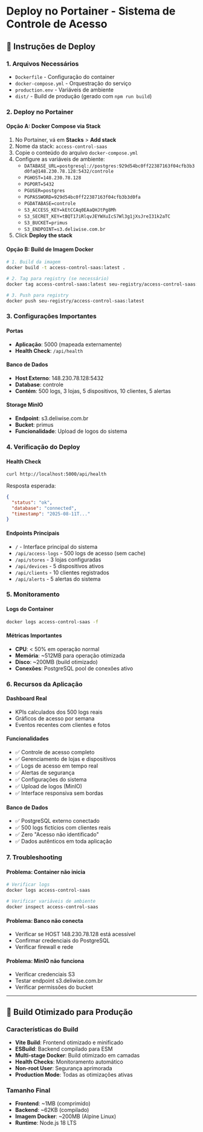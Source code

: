 # Deploy no Portainer - Sistema de Controle de Acesso

## 🚀 Instruções de Deploy

### 1. Arquivos Necessários
- `Dockerfile` - Configuração do container
- `docker-compose.yml` - Orquestração do serviço
- `production.env` - Variáveis de ambiente
- `dist/` - Build de produção (gerado com `npm run build`)

### 2. Deploy no Portainer

#### Opção A: Docker Compose via Stack
1. No Portainer, vá em **Stacks** > **Add stack**
2. Nome da stack: `access-control-saas`
3. Copie o conteúdo do arquivo `docker-compose.yml`
4. Configure as variáveis de ambiente:
   - `DATABASE_URL=postgresql://postgres:929d54bc0ff22387163f04cfb3b3d0fa@148.230.78.128:5432/controle`
   - `PGHOST=148.230.78.128`
   - `PGPORT=5432`
   - `PGUSER=postgres`
   - `PGPASSWORD=929d54bc0ff22387163f04cfb3b3d0fa`
   - `PGDATABASE=controle`
   - `S3_ACCESS_KEY=kEtCCAq0EAaQHJtPg8Mh`
   - `S3_SECRET_KEY=tBQT17iRlqvJEYWXuIcS7Wl3g1jXsJreI31k2aTC`
   - `S3_BUCKET=primus`
   - `S3_ENDPOINT=s3.deliwise.com.br`
5. Click **Deploy the stack**

#### Opção B: Build de Imagem Docker
```bash
# 1. Build da imagem
docker build -t access-control-saas:latest .

# 2. Tag para registry (se necessário)
docker tag access-control-saas:latest seu-registry/access-control-saas:latest

# 3. Push para registry
docker push seu-registry/access-control-saas:latest
```

### 3. Configurações Importantes

#### Portas
- **Aplicação**: 5000 (mapeada externamente)
- **Health Check**: `/api/health`

#### Banco de Dados
- **Host Externo**: 148.230.78.128:5432
- **Database**: controle
- **Contém**: 500 logs, 3 lojas, 5 dispositivos, 10 clientes, 5 alertas

#### Storage MinIO
- **Endpoint**: s3.deliwise.com.br
- **Bucket**: primus
- **Funcionalidade**: Upload de logos do sistema

### 4. Verificação do Deploy

#### Health Check
```bash
curl http://localhost:5000/api/health
```

Resposta esperada:
```json
{
  "status": "ok",
  "database": "connected",
  "timestamp": "2025-08-11T..."
}
```

#### Endpoints Principais
- `/` - Interface principal do sistema
- `/api/access-logs` - 500 logs de acesso (sem cache)
- `/api/stores` - 3 lojas configuradas
- `/api/devices` - 5 dispositivos ativos
- `/api/clients` - 10 clientes registrados
- `/api/alerts` - 5 alertas do sistema

### 5. Monitoramento

#### Logs do Container
```bash
docker logs access-control-saas -f
```

#### Métricas Importantes
- **CPU**: < 50% em operação normal
- **Memória**: ~512MB para operação otimizada
- **Disco**: ~200MB (build otimizado)
- **Conexões**: PostgreSQL pool de conexões ativo

### 6. Recursos da Aplicação

#### Dashboard Real
- KPIs calculados dos 500 logs reais
- Gráficos de acesso por semana
- Eventos recentes com clientes e fotos

#### Funcionalidades
- ✅ Controle de acesso completo
- ✅ Gerenciamento de lojas e dispositivos
- ✅ Logs de acesso em tempo real
- ✅ Alertas de segurança
- ✅ Configurações do sistema
- ✅ Upload de logos (MinIO)
- ✅ Interface responsiva sem bordas

#### Banco de Dados
- ✅ PostgreSQL externo conectado
- ✅ 500 logs fictícios com clientes reais
- ✅ Zero "Acesso não identificado"
- ✅ Dados autênticos em toda aplicação

### 7. Troubleshooting

#### Problema: Container não inicia
```bash
# Verificar logs
docker logs access-control-saas

# Verificar variáveis de ambiente
docker inspect access-control-saas
```

#### Problema: Banco não conecta
- Verificar se HOST 148.230.78.128 está acessível
- Confirmar credenciais do PostgreSQL
- Verificar firewall e rede

#### Problema: MinIO não funciona
- Verificar credenciais S3
- Testar endpoint s3.deliwise.com.br
- Verificar permissões do bucket

---

## 🎯 Build Otimizado para Produção

### Características do Build
- **Vite Build**: Frontend otimizado e minificado
- **ESBuild**: Backend compilado para ESM
- **Multi-stage Docker**: Build otimizado em camadas
- **Health Checks**: Monitoramento automático
- **Non-root User**: Segurança aprimorada
- **Production Mode**: Todas as otimizações ativas

### Tamanho Final
- **Frontend**: ~1MB (comprimido)
- **Backend**: ~62KB (compilado)
- **Imagem Docker**: ~200MB (Alpine Linux)
- **Runtime**: Node.js 18 LTS